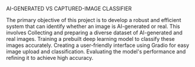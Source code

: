 AI-GENERATED VS CAPTURED-IMAGE CLASSIFIER

The primary objective of this project is to develop a robust and efficient system that can identify whether an image is AI-generated or real. 
This involves Collecting and preparing a diverse dataset of AI-generated and real images.
Training a prebuilt deep learning model to classify these images accurately.
Creating a user-friendly interface using Gradio for easy image upload and classification.
Evaluating the model's performance and refining it to achieve high accuracy.
